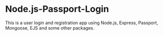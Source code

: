 # Node.js-Passport-Login
This is a user login and registration app using Node.js, Express, Passport, Mongoose, EJS and some other packages.
